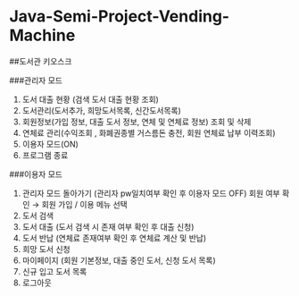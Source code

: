 # Java-Semi-Project-Vending-Machine

##도서관 키오스크

###관리자 모드
1. 도서 대출 현황 (검색 도서 대출 현황 조회)
2. 도서관리(도서추가, 희망도서목록, 신간도서목록)
3. 회원정보(가입 정보, 대출 도서 정보, 연체 및 연체료 정보) 조회 및 삭제 
4. 연체료  관리(수익조회 , 화폐권종별 거스름돈 충전, 회원 연체료 납부 이력조회)
5. 이용자 모드(ON)
6. 프로그램 종료



###이용자 모드
1. 관리자 모드 돌아가기 (관리자 pw일치여부 확인 후 이용자 모드 OFF)		 회원 여부 확인 → 회원 가입 / 이용 메뉴 선택
2. 도서 검색
3. 도서 대출 (도서 검색 시 존재 여부 확인 후 대출 신청)
4. 도서 반납 (연체료 존재여부 확인 후 연체료 계산 및 반납)
5. 희망 도서 신청
6. 마이페이지 (회원 기본정보, 대출 중인 도서, 신청 도서 목록)
7. 신규 입고 도서 목록
8. 로그아웃

